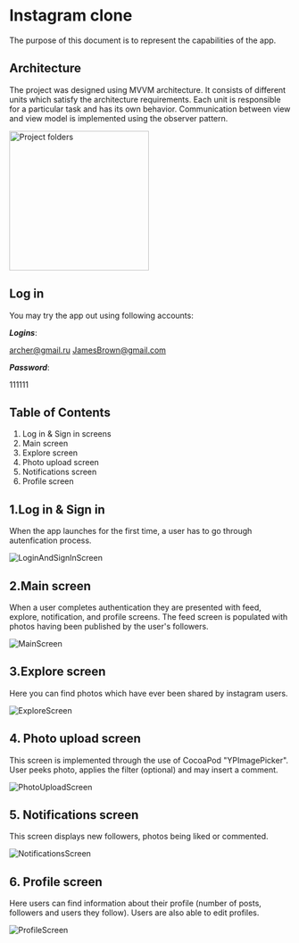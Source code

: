 # Instagram clone

The purpose of this document is to represent the capabilities of the app. 

## Architecture
The project was designed using MVVM architecture. It consists of different units which satisfy the architecture requirements. Each unit is responsible for a particular task and has its own behavior. Communication between view and view model is implemented using the observer pattern. 

<img width="250" alt="Project folders" src="https://user-images.githubusercontent.com/76248402/157687384-401c4fa8-c8d9-4b14-9166-e983ca3560e2.png">


## Log in
You may try the app out using following accounts:

***Logins***:

archer@gmail.ru
JamesBrown@gmail.com

***Password***:

111111


## Table of Contents
1. Log in & Sign in screens
2. Main screen
3. Explore screen
4. Photo upload screen
5. Notifications screen
6. Profile screen


## 1.Log in & Sign in
When the app launches for the first time, a user has to go through autenfication process.  

![LoginAndSignInScreen](https://user-images.githubusercontent.com/76248402/157698460-d3137e92-4829-4d8a-81c2-d7ab07a85309.gif)


## 2.Main screen
When a user completes authentication they are presented with feed, explore, notification, and profile screens. 
The feed screen is populated with photos having been published by the user's followers. 

![MainScreen](https://user-images.githubusercontent.com/76248402/157703740-a96c22fd-ccc8-4736-83c6-be13b6cedab6.gif)


## 3.Explore screen
Here you can find photos which have ever been shared by instagram users. 

![ExploreScreen](https://user-images.githubusercontent.com/76248402/157709914-f799ca29-06f4-463a-b879-9a20543d519e.gif)


## 4. Photo upload screen
This screen is implemented through the use of CocoaPod "YPImagePicker". User peeks photo, applies the filter (optional) and may insert a comment.

![PhotoUploadScreen](https://user-images.githubusercontent.com/76248402/157718962-a134c404-c426-4ee5-aeb0-67d41c24c505.gif)


## 5. Notifications screen
This screen displays new followers, photos being liked or commented. 

![NotificationsScreen](https://user-images.githubusercontent.com/76248402/157723077-13385cfc-0fac-4cfa-8502-453eba98c3ee.gif)


## 6. Profile screen
Here users can find information about their profile (number of posts, followers and users they follow). Users are also able to edit profiles.  

![ProfileScreen](https://user-images.githubusercontent.com/76248402/157726586-8264294a-fd0f-4786-a55d-8ab5f3cde4e3.gif)
